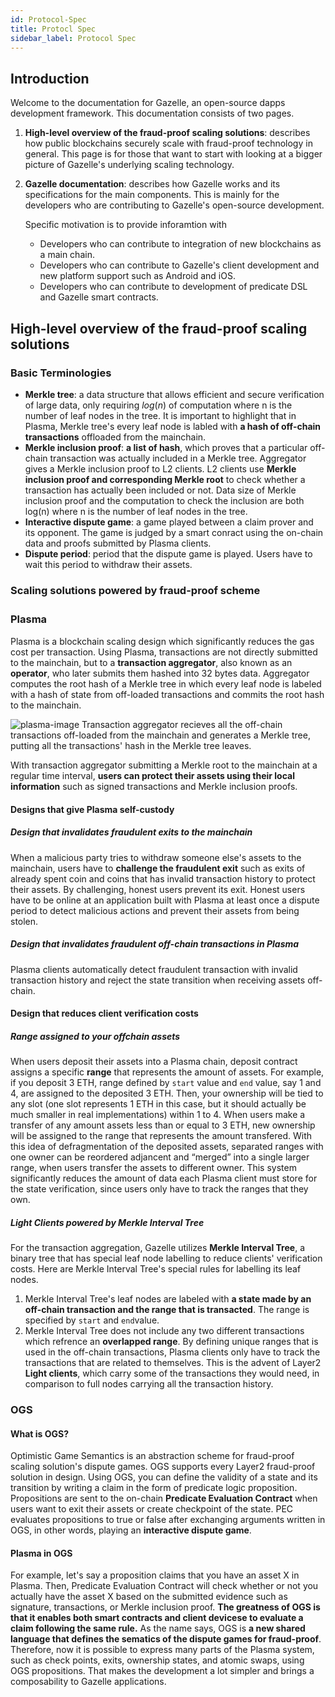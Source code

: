 ```yaml
---
id: Protocol-Spec
title: Protocl Spec
sidebar_label: Protocol Spec
---
```


## Introduction

Welcome to the documentation for Gazelle, an open-source dapps development framework. This documentation consists of two pages.

1. **High-level overview of the fraud-proof scaling solutions**: describes how public blockchains securely scale with fraud-proof technology in general. This page is for those that want to start with looking at a bigger picture of Gazelle's underlying scaling technology.
2. **Gazelle documentation**: describes how Gazelle works and its specifications for the main components. This is mainly for the developers who are contributing to Gazelle's open-source development.

   Specific motivation is to provide inforamtion with

   - Developers who can contribute to integration of new blockchains as a main chain.
   - Developers who can contribute to Gazelle's client development and new platform support such as Android and iOS.
   - Developers who can contribute to development of predicate DSL and Gazelle smart contracts.

## High-level overview of the fraud-proof scaling solutions

### Basic Terminologies

- **Merkle tree**: a data structure that allows efficient and secure verification of large data, only requiring $log(n)$ of computation where n is the number of leaf nodes in the tree. It is important to highlight that in Plasma, Merkle tree's every leaf node is labled with **a hash of off-chain transactions** offloaded from the mainchain.
- **Merkle inclusion proof**: **a list of hash**, which proves that a particular off-chain transaction was actually included in a Merkle tree. Aggregator gives a Merkle inclusion proof to L2 clients. L2 clients use **Merkle inclusion proof and corresponding Merkle root** to check whether a transaction has actually been included or not. Data size of Merkle inclusion proof and the computation to check the inclusion are both log(n) where n is the number of leaf nodes in the tree.
- **Interactive dispute game**: a game played between a claim prover and its opponent. The game is judged by a smart conract using the on-chain data and proofs submitted by Plasma clients.
- **Dispute period**: period that the dispute game is played. Users have to wait this period to withdraw their assets.

### Scaling solutions powered by fraud-proof scheme

### Plasma 　

Plasma is a blockchain scaling design which significantly reduces the gas cost per transaction.
Using Plasma, transactions are not directly submitted to the mainchain, but to a **transaction aggregator**, also known as an **operator**, who later submits them hashed into 32 bytes data. Aggregator computes the root hash of a Merkle tree in which every leaf node is labeled with a hash of state from off-loaded transactions and commits the root hash to the mainchain.

![plasma-image](/img/docs/plasma.png)
Transaction aggregator recieves all the off-chain transactions off-loaded from the mainchain and generates a Merkle tree, putting all the transactions' hash in the Merkle tree leaves.

With transaction aggregator submitting a Merkle root to the mainchain at a regular time interval, **users can protect their assets using their local information** such as signed transactions and Merkle inclusion proofs.

#### Designs that give Plasma self-custody

##### Design that invalidates fraudulent exits to the mainchain

When a malicious party tries to withdraw someone else's assets to the mainchain, users have to **challenge the fraudulent exit** such as exits of already spent coin and coins that has invalid transaction history to protect their assets. By challenging, honest users prevent its exit. Honest users have to be online at an application built with Plasma at least once a dispute period to detect malicious actions and prevent their assets from being stolen.

##### Design that invalidates fraudulent off-chain transactions in Plasma

Plasma clients automatically detect fraudulent transaction with invalid transaction history and reject the state transition when receiving assets off-chain.

#### Design that reduces client verification costs

##### Range assigned to your offchain assets

When users deposit their assets into a Plasma chain, deposit contract assigns a specific **range** that represents the amount of assets. For example, if you deposit 3 ETH, range defined by `start` value and `end` value, say 1 and 4, are assigned to the deposited 3 ETH. Then, your ownership will be tied to any slot (one slot represents 1 ETH in this case, but it should actually be much smaller in real implementations) within 1 to 4. When users make a transfer of any amount assets less than or equal to 3 ETH, new ownership will be assigned to the range that represents the amount transfered. With this idea of defragmentation of the deposited assets, separated ranges with one owner can be reordered adjancent and “merged” into a single larger range, when users transfer the assets to different owner.
This system significantly reduces the amount of data each Plasma client must store for the state verification, since users only have to track the ranges that they own.

##### Light Clients powered by Merkle Interval Tree

For the transaction aggregation, Gazelle utilizes **Merkle Interval Tree**, a binary tree that has special leaf node labelling to reduce clients' verification costs. Here are Merkle Interval Tree's special rules for labelling its leaf nodes.

1. Merkle Interval Tree's leaf nodes are labeled with **a state made by an off-chain transaction and the range that is transacted**. The range is specified by `start` and `end`value.
2. Merkle Interval Tree does not include any two different transactions which refrence an **overlapped range**.
   By defining unique ranges that is used in the off-chain transactions, Plasma clients only have to track the transactions that are related to themselves. This is the advent of Layer2 **Light clients**, which carry some of the transactions they would need, in comparison to full nodes carrying all the transaction history.

### OGS

#### What is OGS?

Optimistic Game Semantics is an abstraction scheme for fraud-proof scaling solution's dispute games. OGS supports every Layer2 fraud-proof solution in design. Using OGS, you can define the validity of a state and its transition by writing a claim in the form of predicate logic proposition. Propositions are sent to the on-chain **Predicate Evaluation Contract** when users want to exit their assets or create checkpoint of the state. PEC evaluates propositions to true or false after exchanging arguments written in OGS, in other words, playing an **interactive dispute game**.

#### Plasma in OGS

For example, let's say a proposition claims that you have an asset X in Plasma. Then, Predicate Evaluation Contract will check whether or not you actually have the asset X based on the submitted evidence such as signature, transactions, or Merkle inclusion proof. **The greatness of OGS is that it enables both smart contracts and client devicese to evaluate a claim following the same rule.** As the name says, OGS is **a new shared language that defines the sematics of the dispute games for fraud-proof**. Therefore, now it is possible to express many parts of the Plasma system, such as check points, exits, ownership states, and atomic swaps, using OGS propositions. That makes the development a lot simpler and brings a composability to Gazelle applications.
